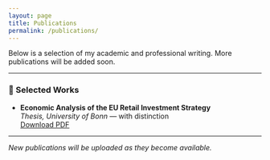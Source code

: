 ```yaml
---
layout: page
title: Publications
permalink: /publications/
---
```


Below is a selection of my academic and professional writing. More publications will be added soon.

---

### 📄 Selected Works

- **Economic Analysis of the EU Retail Investment Strategy**  
  *Thesis, University of Bonn* — with distinction  
  [Download PDF](assets/img/Thesis.pdf)

---

*New publications will be uploaded as they become available.*
